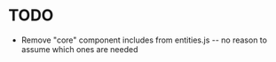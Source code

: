 # TODO

* Remove "core" component includes from entities.js -- no reason to assume which ones are needed
